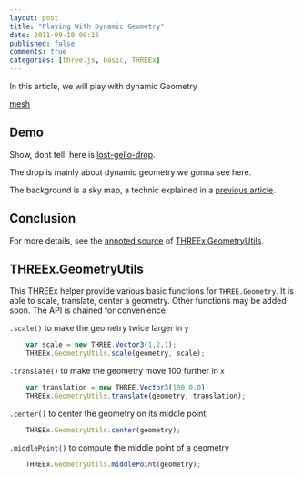 ```yaml
---
layout: post
title: "Playing With Dynamic Geometry"
date: 2011-09-10 09:16
published: false
comments: true
categories: [three.js, basic, THREEx]
---
```


In this article, we will play with dynamic Geometry

[mesh](http://en.wikipedia.org/wiki/Polygon_mesh)

## Demo 
Show, dont tell: here is [lost-gello-drop](/data/lost-gello-drop/).

The drop is mainly about dynamic
geometry we gonna see here.

The background is a sky map, a technic
explained in a [previous article](/blog/2011/08/15/lets-do-a-sky/).

## Conclusion
For more details, see the [annoted source](/data/THREEx/docs/THREEx.GeometryUtils.html) of 
[THREEx.GeometryUtils](/data/THREEx/THREEx.GeometryUtils.js).



## THREEx.GeometryUtils 

This THREEx helper provide various basic functions for ```THREE.Geometry```.
It is able to scale, translate, center a geometry. Other functions may be
added soon.
The API is chained for convenience.

 ```.scale()``` to make the geometry twice larger in ```y```

```javascript
    var scale = new THREE.Vector3(1,2,1);
    THREEx.GeometryUtils.scale(geometry, scale);
```

 ```.translate()``` to make the geometry move 100 further in ```x```

```javascript
    var translation = new THREE.Vector3(100,0,0);
    THREEx.GeometryUtils.translate(geometry, translation);
```

 ```.center()``` to center the geometry on its middle point

```javascript
    THREEx.GeometryUtils.center(geometry);
```

 ```.middlePoint()``` to compute the middle point of a geometry

```javascript
    THREEx.GeometryUtils.middlePoint(geometry);
```


